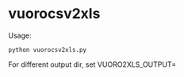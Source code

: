 # vuorocsv2xls
Usage:
```
python vuorocsv2xls.py
```

For different output dir, set VUORO2XLS_OUTPUT=<output dir>

